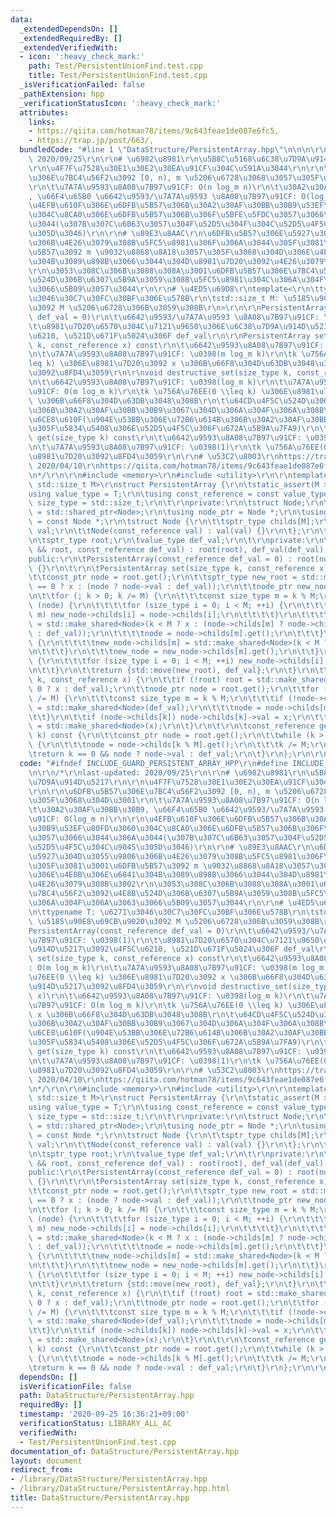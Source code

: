 ```yaml
---
data:
  _extendedDependsOn: []
  _extendedRequiredBy: []
  _extendedVerifiedWith:
  - icon: ':heavy_check_mark:'
    path: Test/PersistentUnionFind.test.cpp
    title: Test/PersistentUnionFind.test.cpp
  _isVerificationFailed: false
  _pathExtension: hpp
  _verificationStatusIcon: ':heavy_check_mark:'
  attributes:
    links:
    - https://qiita.com/hotman78/items/9c643feae1de087e6fc5,
    - https://trap.jp/post/663/,
  bundledCode: "#line 1 \"DataStructure/PersistentArray.hpp\"\n\n\n\r\n/*\r\nlast-updated:\
    \ 2020/09/25\r\n\r\n# \u6982\u8981\r\n\u5B8C\u5168\u6C38\u7D9A\u914D\u5217\r\n\
    \r\n\u4F7F\u7528\u30E1\u30E2\u30EA\u91CF\u304C\u591A\u3044\r\n\r\n\u6DFB\u5B57\
    \u306E\u7BC4\u56F2\u3092 [0, n), m \u5206\u6728\u3068\u3057\u305F\u3068\u304D\u3001\
    \r\n\t\u7A7A\u9593\u8A08\u7B97\u91CF: O(n log_m n)\r\n\t\u30A2\u30AF\u30BB\u30B9\
    , \u66F4\u65B0 \u6642\u9593/\u7A7A\u9593 \u8A08\u7B97\u91CF: O(log_m n)\r\n\r\n\
    \u4EFB\u610F\u306E\u6DFB\u5B57\u306B\u30A2\u30AF\u30BB\u30B9\u53EF\u80FD\u3060\
    \u304C\u8CA0\u306E\u6DFB\u5B57\u306B\u306F\u5BFE\u5FDC\u3057\u3066\u3044\u306A\
    \u3044(\u307B\u307C\u6B63\u3057\u304F\u52D5\u304F\u304C\u52D5\u4F5C\u304C\u9045\
    \u305D\u3046)\r\n\r\n# \u89E3\u8AAC\r\n\u6DFB\u5B57\u306E\u5927\u304D\u3055\u9806\
    \u306B\u4E26\u3079\u308B\u5FC5\u8981\u306F\u306A\u3044\u305F\u3081\u3001\u6DFB\
    \u5B57\u3092 m \u9032\u8868\u8A18\u3057\u305F\u3068\u304D\u306E\u4E0B\u306E\u6841\
    \u304B\u3089\u898B\u3066\u3044\u304D\u8981\u7D20\u3092\u4E26\u3079\u308B\u3002\
    \r\n\u3053\u308C\u306B\u3088\u308A\u3001\u6DFB\u5B57\u306E\u7BC4\u56F2\u3092\u4E8B\
    \u524D\u306B\u6307\u5B9A\u3059\u308B\u5FC5\u8981\u304C\u306A\u304F\u306A\u3063\
    \u3066\u5B09\u3057\u3044\r\n\r\n# \u4ED5\u69D8\r\ntemplate<\r\n\ttypename T: \u6271\
    \u3046\u30C7\u30FC\u30BF\u306E\u578B\r\n\tstd::size_t M: \u5185\u90E8\u69CB\u9020\
    \u3092 M \u5206\u6728\u306B\u3059\u308B\r\n>\r\n\r\nPersistentArray(const_reference\
    \ def_val = 0)\r\n\t\u6642\u9593/\u7A7A\u9593 \u8A08\u7B97\u91CF: \u0398(1)\r\n\
    \t\u8981\u7D20\u6570\u304C\u7121\u9650\u306E\u6C38\u7D9A\u914D\u5217\u3092\u4F5C\
    \u6210, \u521D\u671F\u5024\u306F def_val\r\n\r\nPersistentArray set(size_type\
    \ k, const_reference x) const\r\n\t\u6642\u9593\u8A08\u7B97\u91CF: O(m log_m k)\r\
    \n\t\u7A7A\u9593\u8A08\u7B97\u91CF: \u0398(m log_m k)\r\n\tk \u756A\u76EE(0 \\\
    leq k) \u306E\u8981\u7D20\u3092 x \u306B\u66F8\u304D\u63DB\u3048\u305F\u914D\u5217\
    \u3092\u8FD4\u3059\r\n\r\nvoid destructive_set(size_type k, const_reference x)\r\
    \n\t\u6642\u9593\u8A08\u7B97\u91CF: \u0398(log_m k)\r\n\t\u7A7A\u9593\u8A08\u7B97\
    \u91CF: O(m log_m k)\r\n\tk \u756A\u76EE(0 \\leq k) \u306E\u8981\u7D20\u3092 x\
    \ \u306B\u66F8\u304D\u63DB\u3048\u308B\r\n\t\u64CD\u4F5C\u524D\u306E\u914D\u5217\
    \u306B\u30A2\u30AF\u30BB\u30B9\u3067\u304D\u306A\u304F\u306A\u308B\u306E\u3067\
    \u6CE8\u610F(\u904E\u53BB\u306E\u72B6\u614B\u306B\u30A2\u30AF\u30BB\u30B9\u3057\
    \u305F\u5834\u5408\u306E\u52D5\u4F5C\u306F\u672A\u5B9A\u7FA9)\r\n\t\r\nconst_reference\
    \ get(size_type k) const\r\n\t\u6642\u9593\u8A08\u7B97\u91CF: \u0398(log_m n)\r\
    \n\t\u7A7A\u9593\u8A08\u7B97\u91CF: \u0398(1)\r\n\tk \u756A\u76EE(0 \\leq k) \u306E\
    \u8981\u7D20\u3092\u8FD4\u3059\r\n\r\n# \u53C2\u8003\r\nhttps://trap.jp/post/663/,\
    \ 2020/04/10\r\nhttps://qiita.com/hotman78/items/9c643feae1de087e6fc5, 2020/09/25\r\
    \n*/\r\n\r\n#include <memory>\r\n#include <utility>\r\n\r\ntemplate<typename T,\
    \ std::size_t M>\r\nstruct PersistentArray {\r\n\tstatic_assert(M > 0);\r\n\t\
    using value_type = T;\r\n\tusing const_reference = const value_type &;\r\n\tusing\
    \ size_type = std::size_t;\r\n\t\r\nprivate:\r\n\tstruct Node;\r\n\tusing sptr_type\
    \ = std::shared_ptr<Node>;\r\n\tusing node_ptr = Node *;\r\n\tusing const_ptr\
    \ = const Node *;\r\n\tstruct Node {\r\n\t\tsptr_type childs[M];\r\n\t\tvalue_type\
    \ val;\r\n\t\tNode(const_reference val) : val(val) {}\r\n\t};\r\n\t\r\nprivate:\r\
    \n\tsptr_type root;\r\n\tvalue_type def_val;\r\n\t\r\nprivate:\r\n\tPersistentArray(sptr_type\
    \ && root, const_reference def_val) : root(root), def_val(def_val) {}\r\n\t\r\n\
    public:\r\n\tPersistentArray(const_reference def_val = 0) : root(nullptr), def_val(def_val)\
    \ {}\r\n\t\r\n\tPersistentArray set(size_type k, const_reference x) const {\r\n\
    \t\tconst_ptr node = root.get();\r\n\t\tsptr_type new_root = std::make_shared<Node>(k\
    \ == 0 ? x : (node ? node->val : def_val));\r\n\t\tnode_ptr new_node = new_root.get();\r\
    \n\t\tfor (; k > 0; k /= M) {\r\n\t\t\tconst size_type m = k % M;\r\n\t\t\tif\
    \ (node) {\r\n\t\t\t\tfor (size_type i = 0; i < M; ++i) {\r\n\t\t\t\t\tif (i !=\
    \ m) new_node->childs[i] = node->childs[i];\r\n\t\t\t\t}\r\n\t\t\t\tnew_node->childs[m]\
    \ = std::make_shared<Node>(k < M ? x : (node->childs[m] ? node->childs[m]->val\
    \ : def_val));\r\n\t\t\t\tnode = node->childs[m].get();\r\n\t\t\t}\r\n\t\t\telse\
    \ {\r\n\t\t\t\tnew_node->childs[m] = std::make_shared<Node>(k < M ? x : def_val);\r\
    \n\t\t\t}\r\n\t\t\tnew_node = new_node->childs[m].get();\r\n\t\t}\r\n\t\tif (node)\
    \ {\r\n\t\t\tfor (size_type i = 0; i < M; ++i) new_node->childs[i] = node->childs[i];\r\
    \n\t\t}\r\n\t\treturn {std::move(new_root), def_val};\r\n\t}\r\n\t\r\n\tvoid destructive_set(size_type\
    \ k, const_reference x) {\r\n\t\tif (!root) root = std::make_shared<Node>(k ==\
    \ 0 ? x : def_val);\r\n\t\tnode_ptr node = root.get();\r\n\t\tfor (; k >= M; k\
    \ /= M) {\r\n\t\t\tconst size_type m = k % M;\r\n\t\t\tif (!node->childs[m]) node->childs[m]\
    \ = std::make_shared<Node>(def_val);\r\n\t\t\tnode = node->childs[m].get();\r\n\
    \t\t}\r\n\t\tif (node->childs[k]) node->childs[k]->val = x;\r\n\t\telse node->childs[k]\
    \ = std::make_shared<Node>(x);\r\n\t}\r\n\t\r\n\tconst_reference get(size_type\
    \ k) const {\r\n\t\tconst_ptr node = root.get();\r\n\t\twhile (k > 0 && node)\
    \ {\r\n\t\t\tnode = node->childs[k % M].get();\r\n\t\t\tk /= M;\r\n\t\t}\r\n\t\
    \treturn k == 0 && node ? node->val : def_val;\r\n\t}\r\n};\r\n\r\n\n"
  code: "#ifndef INCLUDE_GUARD_PERSISTENT_ARRAY_HPP\r\n#define INCLUDE_GUARD_PERSISTENT_ARRAY_HPP\r\
    \n\r\n/*\r\nlast-updated: 2020/09/25\r\n\r\n# \u6982\u8981\r\n\u5B8C\u5168\u6C38\
    \u7D9A\u914D\u5217\r\n\r\n\u4F7F\u7528\u30E1\u30E2\u30EA\u91CF\u304C\u591A\u3044\
    \r\n\r\n\u6DFB\u5B57\u306E\u7BC4\u56F2\u3092 [0, n), m \u5206\u6728\u3068\u3057\
    \u305F\u3068\u304D\u3001\r\n\t\u7A7A\u9593\u8A08\u7B97\u91CF: O(n log_m n)\r\n\
    \t\u30A2\u30AF\u30BB\u30B9, \u66F4\u65B0 \u6642\u9593/\u7A7A\u9593 \u8A08\u7B97\
    \u91CF: O(log_m n)\r\n\r\n\u4EFB\u610F\u306E\u6DFB\u5B57\u306B\u30A2\u30AF\u30BB\
    \u30B9\u53EF\u80FD\u3060\u304C\u8CA0\u306E\u6DFB\u5B57\u306B\u306F\u5BFE\u5FDC\
    \u3057\u3066\u3044\u306A\u3044(\u307B\u307C\u6B63\u3057\u304F\u52D5\u304F\u304C\
    \u52D5\u4F5C\u304C\u9045\u305D\u3046)\r\n\r\n# \u89E3\u8AAC\r\n\u6DFB\u5B57\u306E\
    \u5927\u304D\u3055\u9806\u306B\u4E26\u3079\u308B\u5FC5\u8981\u306F\u306A\u3044\
    \u305F\u3081\u3001\u6DFB\u5B57\u3092 m \u9032\u8868\u8A18\u3057\u305F\u3068\u304D\
    \u306E\u4E0B\u306E\u6841\u304B\u3089\u898B\u3066\u3044\u304D\u8981\u7D20\u3092\
    \u4E26\u3079\u308B\u3002\r\n\u3053\u308C\u306B\u3088\u308A\u3001\u6DFB\u5B57\u306E\
    \u7BC4\u56F2\u3092\u4E8B\u524D\u306B\u6307\u5B9A\u3059\u308B\u5FC5\u8981\u304C\
    \u306A\u304F\u306A\u3063\u3066\u5B09\u3057\u3044\r\n\r\n# \u4ED5\u69D8\r\ntemplate<\r\
    \n\ttypename T: \u6271\u3046\u30C7\u30FC\u30BF\u306E\u578B\r\n\tstd::size_t M:\
    \ \u5185\u90E8\u69CB\u9020\u3092 M \u5206\u6728\u306B\u3059\u308B\r\n>\r\n\r\n\
    PersistentArray(const_reference def_val = 0)\r\n\t\u6642\u9593/\u7A7A\u9593 \u8A08\
    \u7B97\u91CF: \u0398(1)\r\n\t\u8981\u7D20\u6570\u304C\u7121\u9650\u306E\u6C38\u7D9A\
    \u914D\u5217\u3092\u4F5C\u6210, \u521D\u671F\u5024\u306F def_val\r\n\r\nPersistentArray\
    \ set(size_type k, const_reference x) const\r\n\t\u6642\u9593\u8A08\u7B97\u91CF\
    : O(m log_m k)\r\n\t\u7A7A\u9593\u8A08\u7B97\u91CF: \u0398(m log_m k)\r\n\tk \u756A\
    \u76EE(0 \\leq k) \u306E\u8981\u7D20\u3092 x \u306B\u66F8\u304D\u63DB\u3048\u305F\
    \u914D\u5217\u3092\u8FD4\u3059\r\n\r\nvoid destructive_set(size_type k, const_reference\
    \ x)\r\n\t\u6642\u9593\u8A08\u7B97\u91CF: \u0398(log_m k)\r\n\t\u7A7A\u9593\u8A08\
    \u7B97\u91CF: O(m log_m k)\r\n\tk \u756A\u76EE(0 \\leq k) \u306E\u8981\u7D20\u3092\
    \ x \u306B\u66F8\u304D\u63DB\u3048\u308B\r\n\t\u64CD\u4F5C\u524D\u306E\u914D\u5217\
    \u306B\u30A2\u30AF\u30BB\u30B9\u3067\u304D\u306A\u304F\u306A\u308B\u306E\u3067\
    \u6CE8\u610F(\u904E\u53BB\u306E\u72B6\u614B\u306B\u30A2\u30AF\u30BB\u30B9\u3057\
    \u305F\u5834\u5408\u306E\u52D5\u4F5C\u306F\u672A\u5B9A\u7FA9)\r\n\t\r\nconst_reference\
    \ get(size_type k) const\r\n\t\u6642\u9593\u8A08\u7B97\u91CF: \u0398(log_m n)\r\
    \n\t\u7A7A\u9593\u8A08\u7B97\u91CF: \u0398(1)\r\n\tk \u756A\u76EE(0 \\leq k) \u306E\
    \u8981\u7D20\u3092\u8FD4\u3059\r\n\r\n# \u53C2\u8003\r\nhttps://trap.jp/post/663/,\
    \ 2020/04/10\r\nhttps://qiita.com/hotman78/items/9c643feae1de087e6fc5, 2020/09/25\r\
    \n*/\r\n\r\n#include <memory>\r\n#include <utility>\r\n\r\ntemplate<typename T,\
    \ std::size_t M>\r\nstruct PersistentArray {\r\n\tstatic_assert(M > 0);\r\n\t\
    using value_type = T;\r\n\tusing const_reference = const value_type &;\r\n\tusing\
    \ size_type = std::size_t;\r\n\t\r\nprivate:\r\n\tstruct Node;\r\n\tusing sptr_type\
    \ = std::shared_ptr<Node>;\r\n\tusing node_ptr = Node *;\r\n\tusing const_ptr\
    \ = const Node *;\r\n\tstruct Node {\r\n\t\tsptr_type childs[M];\r\n\t\tvalue_type\
    \ val;\r\n\t\tNode(const_reference val) : val(val) {}\r\n\t};\r\n\t\r\nprivate:\r\
    \n\tsptr_type root;\r\n\tvalue_type def_val;\r\n\t\r\nprivate:\r\n\tPersistentArray(sptr_type\
    \ && root, const_reference def_val) : root(root), def_val(def_val) {}\r\n\t\r\n\
    public:\r\n\tPersistentArray(const_reference def_val = 0) : root(nullptr), def_val(def_val)\
    \ {}\r\n\t\r\n\tPersistentArray set(size_type k, const_reference x) const {\r\n\
    \t\tconst_ptr node = root.get();\r\n\t\tsptr_type new_root = std::make_shared<Node>(k\
    \ == 0 ? x : (node ? node->val : def_val));\r\n\t\tnode_ptr new_node = new_root.get();\r\
    \n\t\tfor (; k > 0; k /= M) {\r\n\t\t\tconst size_type m = k % M;\r\n\t\t\tif\
    \ (node) {\r\n\t\t\t\tfor (size_type i = 0; i < M; ++i) {\r\n\t\t\t\t\tif (i !=\
    \ m) new_node->childs[i] = node->childs[i];\r\n\t\t\t\t}\r\n\t\t\t\tnew_node->childs[m]\
    \ = std::make_shared<Node>(k < M ? x : (node->childs[m] ? node->childs[m]->val\
    \ : def_val));\r\n\t\t\t\tnode = node->childs[m].get();\r\n\t\t\t}\r\n\t\t\telse\
    \ {\r\n\t\t\t\tnew_node->childs[m] = std::make_shared<Node>(k < M ? x : def_val);\r\
    \n\t\t\t}\r\n\t\t\tnew_node = new_node->childs[m].get();\r\n\t\t}\r\n\t\tif (node)\
    \ {\r\n\t\t\tfor (size_type i = 0; i < M; ++i) new_node->childs[i] = node->childs[i];\r\
    \n\t\t}\r\n\t\treturn {std::move(new_root), def_val};\r\n\t}\r\n\t\r\n\tvoid destructive_set(size_type\
    \ k, const_reference x) {\r\n\t\tif (!root) root = std::make_shared<Node>(k ==\
    \ 0 ? x : def_val);\r\n\t\tnode_ptr node = root.get();\r\n\t\tfor (; k >= M; k\
    \ /= M) {\r\n\t\t\tconst size_type m = k % M;\r\n\t\t\tif (!node->childs[m]) node->childs[m]\
    \ = std::make_shared<Node>(def_val);\r\n\t\t\tnode = node->childs[m].get();\r\n\
    \t\t}\r\n\t\tif (node->childs[k]) node->childs[k]->val = x;\r\n\t\telse node->childs[k]\
    \ = std::make_shared<Node>(x);\r\n\t}\r\n\t\r\n\tconst_reference get(size_type\
    \ k) const {\r\n\t\tconst_ptr node = root.get();\r\n\t\twhile (k > 0 && node)\
    \ {\r\n\t\t\tnode = node->childs[k % M].get();\r\n\t\t\tk /= M;\r\n\t\t}\r\n\t\
    \treturn k == 0 && node ? node->val : def_val;\r\n\t}\r\n};\r\n\r\n#endif // INCLUDE_GUARD_PERSISTENT_ARRAY_HPP"
  dependsOn: []
  isVerificationFile: false
  path: DataStructure/PersistentArray.hpp
  requiredBy: []
  timestamp: '2020-09-25 16:36:21+09:00'
  verificationStatus: LIBRARY_ALL_AC
  verifiedWith:
  - Test/PersistentUnionFind.test.cpp
documentation_of: DataStructure/PersistentArray.hpp
layout: document
redirect_from:
- /library/DataStructure/PersistentArray.hpp
- /library/DataStructure/PersistentArray.hpp.html
title: DataStructure/PersistentArray.hpp
---
```

